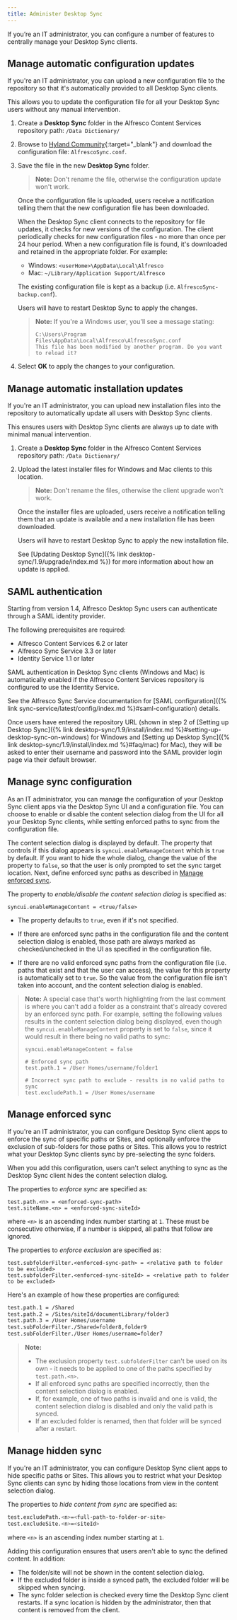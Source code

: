 ```yaml
---
title: Administer Desktop Sync
---
```


If you’re an IT administrator, you can configure a number of features to centrally manage your Desktop Sync clients.

## Manage automatic configuration updates

If you're an IT administrator, you can upload a new configuration file to the repository so that it's automatically 
provided to all Desktop Sync clients.

This allows you to update the configuration file for all your Desktop Sync users without any manual intervention.

1. Create a **Desktop Sync** folder in the Alfresco Content Services repository path: `/Data Dictionary/`

2. Browse to [Hyland Community](https://community.hyland.com/){:target="_blank"} and download the configuration file: `AlfrescoSync.conf`.

3. Save the file in the new **Desktop Sync** folder.

    >**Note:** Don't rename the file, otherwise the configuration update won't work.

    Once the configuration file is uploaded, users receive a notification telling them that the new configuration 
    file has been downloaded.

    When the Desktop Sync client connects to the repository for file updates, it checks for new versions of the configuration. 
    The client periodically checks for new configuration files - no more than once per 24 hour period. 
    When a new configuration file is found, it's downloaded and retained in the appropriate folder. For example:

    * Windows: `<userHome>\AppData\Local\Alfresco`
    * Mac: `~/Library/Application Support/Alfresco`

    The existing configuration file is kept as a backup (i.e. `AlfrescoSync-backup.conf`).

    Users will have to restart Desktop Sync to apply the changes.

    >**Note:** If you're a Windows user, you'll see a message stating:
    >
    >```text
    >C:\Users\Program Files\AppData\Local\Alfresco\AlfrescoSync.conf
    >This file has been modified by another program. Do you want to reload it?
    >```

4. Select **OK** to apply the changes to your configuration.

## Manage automatic installation updates

If you're an IT administrator, you can upload new installation files into the repository to automatically update 
all users with Desktop Sync clients.

This ensures users with Desktop Sync clients are always up to date with minimal manual intervention.

1. Create a **Desktop Sync** folder in the Alfresco Content Services repository path: `/Data Dictionary/`
2. Upload the latest installer files for Windows and Mac clients to this location.

    >**Note:** Don't rename the files, otherwise the client upgrade won't work.

    Once the installer files are uploaded, users receive a notification telling them that an update is available and a 
    new installation file has been downloaded.

    Users will have to restart Desktop Sync to apply the new installation file.

    See [Updating Desktop Sync]({% link desktop-sync/1.9/upgrade/index.md %}) for more information about how an update is applied.

## SAML authentication

Starting from version 1.4, Alfresco Desktop Sync users can authenticate through a SAML identity provider.

The following prerequisites are required:

* Alfresco Content Services 6.2 or later
* Alfresco Sync Service 3.3 or later
* Identity Service 1.1 or later

SAML authentication in Desktop Sync clients (Windows and Mac) is automatically enabled if the 
Alfresco Content Services repository is configured to use the Identity Service.

See the Alfresco Sync Service documentation for [SAML configuration]({% link sync-service/latest/config/index.md %}#saml-configuration) details.

Once users have entered the repository URL (shown in step 2 of [Setting up Desktop Sync]({% link desktop-sync/1.9/install/index.md %}#setting-up-desktop-sync-on-windows) for Windows and [Setting up Desktop Sync]({% link desktop-sync/1.9/install/index.md %}#faq/mac) for Mac), they will be asked to enter their username and password into the SAML provider login page via their default browser.

## Manage sync configuration

As an IT administrator, you can manage the configuration of your Desktop Sync client apps via the Desktop Sync UI and a configuration file. You can choose to enable or disable the content selection dialog from the UI for all your Desktop Sync clients, while setting enforced paths to sync from the configuration file.

The content selection dialog is displayed by default. The property that controls if this dialog appears is `syncui.enableManageContent` which is `true` by default. If you want to hide the whole dialog, change the value of the property to `false`, so that the user is only prompted to set the sync target location. Next, define enforced sync paths as described in [Manage enforced sync](#manage-enforced-sync).

The property to *enable/disable the content selection dialog* is specified as:

```text
syncui.enableManageContent = <true/false>
```

* The property defaults to `true`, even if it's not specified.

* If there are enforced sync paths in the configuration file and the content selection dialog is enabled, those path are always marked as checked/unchecked in the UI as specified in the configuration file.

* If there are no valid enforced sync paths from the configuration file (i.e. paths that exist and that the user can access), the value for this property is automatically set to `true`. So the value from the configuration file isn't taken into account, and the content selection dialog is enabled.

> **Note:** A special case that's worth highlighting from the last comment is where you can't add a folder as a constraint that's already covered by an enforced sync path. For example, setting the following values results in the content selection dialog being displayed, even though the `syncui.enableManageContent` property is set to `false`, since it would result in there being no valid paths to sync:
>
> ```text
> syncui.enableManageContent = false
>
> # Enforced sync path
> test.path.1 = /User Homes/username/folder1
>
> # Incorrect sync path to exclude - results in no valid paths to sync
> test.excludePath.1 = /User Homes/username
> ```

## Manage enforced sync

If you're an IT administrator, you can configure Desktop Sync client apps to enforce the sync of specific paths or Sites, and optionally enforce the exclusion of sub-folders for those paths or Sites. This allows you to restrict what your Desktop Sync clients sync by pre-selecting the sync folders.

When you add this configuration, users can't select anything to sync as the Desktop Sync client hides the content selection dialog.

The properties to *enforce sync* are specified as:

```text
test.path.<n> = <enforced-sync-path>
test.siteName.<n> = <enforced-sync-siteId>
```

where `<n>` is an ascending index number starting at `1`. These must be consecutive otherwise, if a number is skipped, all paths that follow are ignored.

The properties to *enforce exclusion* are specified as:

```text
test.subfolderFilter.<enforced-sync-path> = <relative path to folder to be excluded>
test.subfolderFilter.<enforced-sync-siteId> = <relative path to folder to be excluded>
```

Here's an example of how these properties are configured:

```bash
test.path.1 = /Shared
test.path.2 = /Sites/siteId/documentLibrary/folder3
test.path.3 = /User Homes/username
test.subFolderFilter./Shared=folder8,folder9
test.subFolderFilter./User Homes/username=folder7
```

> **Note:**
>
> * The exclusion property `test.subfolderFilter` can't be used on its own - it needs to be applied to one of the paths specified by `test.path.<n>`.
> * If all enforced sync paths are specified incorrectly, then the content selection dialog is enabled.
> * If, for example, one of two paths is invalid and one is valid, the content selection dialog is disabled and only the valid path is synced.
> * If an excluded folder is renamed, then that folder will be synced after a restart.

## Manage hidden sync

If you're an IT administrator, you can configure Desktop Sync client apps to hide specific paths or Sites. This allows you to restrict what your Desktop Sync clients can sync by hiding those locations from view in the content selection dialog.

The properties to *hide content from sync* are specified as:

```bash
test.excludePath.<n>=<full-path-to-folder-or-site>
test.excludeSite.<n>=<siteId>
```

where `<n>` is an ascending index number starting at `1`.

Adding this configuration ensures that users aren't able to sync the defined content. In addition:

* The folder/site will not be shown in the content selection dialog.
* If the excluded folder is inside a synced path, the excluded folder will be skipped when syncing.
* The sync folder selection is checked every time the Desktop Sync client restarts. If a sync location is hidden by the administrator, then that content is removed from the client.
